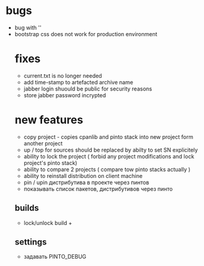 # bugs
- bug with '<table cellpadding="2" cellspacing="2" border="0">'
- bootstrap css does not work for production environment

# fixes
- current.txt is no longer needed
- add time-stamp to artefacted archive name 
- jabber login shuould be public for security reasons
- store jabber password incrypted 

# new features
- copy project - copies cpanlib and pinto stack into new project form another project
- up / top for sources should be replaced by abilty to set SN explicitely
- ability to lock the project ( forbid any project modifications and lock project's pinto stack)
- ability to compare 2 projects ( compare tow pinto stacks actually )
- ability to reinstall distribution on client machine 
- pin / upin дистрибутива в проекте через пинтов
- показывать список пакетов, дистрибутивов через пинто

## builds
- lock/unlock build +

## settings
- задавать PINTO_DEBUG

